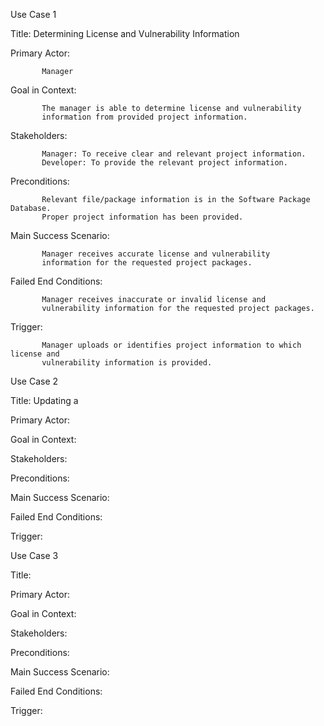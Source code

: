 Use Case 1

Title: Determining License and Vulnerability Information

Primary Actor:

           Manager

Goal in Context: 

           The manager is able to determine license and vulnerability
           information from provided project information.

Stakeholders:

           Manager: To receive clear and relevant project information.
           Developer: To provide the relevant project information.

Preconditions:

           Relevant file/package information is in the Software Package Database.
           Proper project information has been provided.

Main Success Scenario: 

           Manager receives accurate license and vulnerability
           information for the requested project packages.

Failed End Conditions: 
           
           Manager receives inaccurate or invalid license and
           vulnerability information for the requested project packages.

Trigger: 
      
           Manager uploads or identifies project information to which license and
           vulnerability information is provided.
           
           
Use Case 2

Title: Updating a 

Primary Actor:

Goal in Context:

Stakeholders:

Preconditions:

Main Success Scenario:

Failed End Conditions:

Trigger:

Use Case 3

Title: 

Primary Actor:

Goal in Context:

Stakeholders:

Preconditions:

Main Success Scenario:

Failed End Conditions:

Trigger:
